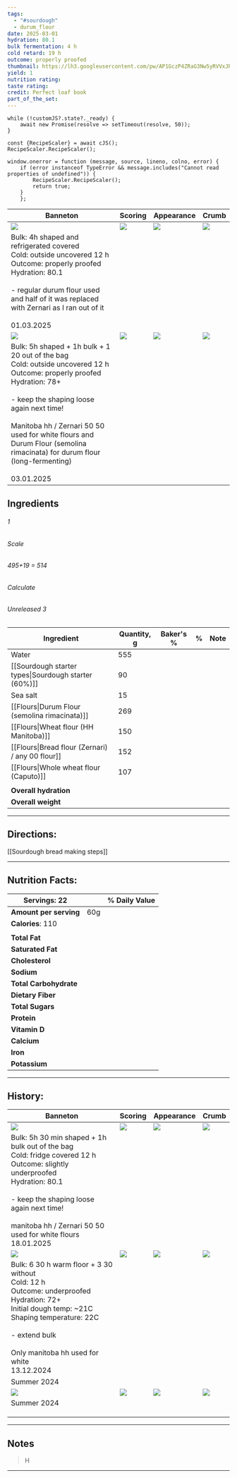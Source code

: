 ```yaml
---
tags:
  - "#sourdough"
  - durum_flour
date: 2025-03-01
hydration: 80.1
bulk fermentation: 4 h
cold retard: 19 h
outcome: properly proofed
thumbnail: https://lh3.googleusercontent.com/pw/AP1GczP4ZRaG3Nw5yRVVxJRm3Fa7nPvcupFhVFQfUTy-Zb-VjUTh0dX7Xdqc9jAHZR_kMIE5bwDzq255AaGmL1JTbg9mbyaJ9GJ947DvLf_UxTzEy7-MCWI2jc8XLtgZN73mcjmRkArV5JS1K-Q77GvNeUbS=w1145-h858-s-no-gm?authuser=0
yield: 1
nutrition rating: 
taste rating: 
credit: Perfect loaf book
part_of_the_set:
---
```

```dataviewjs
while (!customJS?.state?._ready) { 
	await new Promise(resolve => setTimeout(resolve, 50)); 
} 

const {RecipeScaler} = await cJS();
RecipeScaler.RecipeScaler();

window.onerror = function (message, source, lineno, colno, error) {
	if (error instanceof TypeError && message.includes("Cannot read properties of undefined")) {
		RecipeScaler.RecipeScaler();
		return true;
	}
    };
```

| Banneton                                                                                                                                                                                                                                                                                                                            | Scoring                                                                                                                                                                                                                              | Appearance                                                                                                                                                                                                                           | Crumb                                                                                                                                                                                                                                |
| ----------------------------------------------------------------------------------------------------------------------------------------------------------------------------------------------------------------------------------------------------------------------------------------------------------------------------------- | ------------------------------------------------------------------------------------------------------------------------------------------------------------------------------------------------------------------------------------ | ------------------------------------------------------------------------------------------------------------------------------------------------------------------------------------------------------------------------------------ | ------------------------------------------------------------------------------------------------------------------------------------------------------------------------------------------------------------------------------------ |
| ![](https://lh3.googleusercontent.com/pw/AP1GczMAIW8VcysYuImvu-SwRCf-mCzkanUPYcmtC5U1LfsOEiH24IqWkEjuJlF5oIt5kr8bqDxxauPYPo9qVcxfDhMw5W_RSf4Pc5m_-Y-VwXUUg55iIRyPvocUKfYgQu4SbPDn9Z_43m6EJ-adKtgAqnqI=w1145-h858-s-no-gm?authuser=0)                                                                                                | ![](https://lh3.googleusercontent.com/pw/AP1GczMUzdSRkJE-DOXbt6vVlpzePVDg91pV5cpcQauUIMsbLhdj-P05dhxkTHcNvhWZWNzHFkK9oMw6PrPBiNDOtFDt24UG6JO7Djigy1DMnBXzeXtlnmMHIMTs9TK3UhDqIHZ2Fh23jeqoLNokahWQZ898=w643-h858-s-no-gm?authuser=0)  | ![](https://lh3.googleusercontent.com/pw/AP1GczNV8ePekTo8rLAvPGSllboM8sCcCOH51OZh456-L349B7c5As9v_PHxdqhrCqbCG6LNVuQalokBx0mLt3-Tbk6hp7poVY7AAlKNQDjzoS_UFMAazTJE_Fykic7m16SqZBE6h4vrPPPz1ksdLN95SIve=w974-h858-s-no-gm?authuser=0)  | ![](https://lh3.googleusercontent.com/pw/AP1GczP4ZRaG3Nw5yRVVxJRm3Fa7nPvcupFhVFQfUTy-Zb-VjUTh0dX7Xdqc9jAHZR_kMIE5bwDzq255AaGmL1JTbg9mbyaJ9GJ947DvLf_UxTzEy7-MCWI2jc8XLtgZN73mcjmRkArV5JS1K-Q77GvNeUbS=w1145-h858-s-no-gm?authuser=0) |
| Bulk: 4h shaped and refrigerated covered<br>Cold: outside uncovered 12 h<br>Outcome: properly proofed<br>Hydration: 80.1<br><br>- regular durum flour used and half of it was replaced with Zernari as I ran out of it<br><br>01.03.2025                                                                                            |                                                                                                                                                                                                                                      |                                                                                                                                                                                                                                      |                                                                                                                                                                                                                                      |
| ![](https://lh3.googleusercontent.com/pw/AP1GczOEOKwTU65sTaR0dj-YjePa5_f6tmKmbcS6eIqahjpm8p4bwBVyI1gxv_tC7oPIhcvjA0xNDkVNsylYdVD0ebsm3mf_Bm6YSl-yDlNREJox_S9dNA6Pp9pqidTuMU45RcDht70K9iYaTmxEBJnqV6Pc=w1280-h960-s-no-gm?authuser=0)                                                                                                | ![](https://lh3.googleusercontent.com/pw/AP1GczM4V2me9-qy8jge6FZI4umk-63XhYZjbCNU5RaY0hfT-9-Ipe1Jh0LKJjOmKXUqajFknTs4Rq1nb_EislXXEFnjrZ7-xWNFgQaIqEk618XPHkboQdFHjm5JaieDcOMT5uWgMeKu_3Jo1nNLUWn9YcTG=w779-h1039-s-no-gm?authuser=0) | ![](https://lh3.googleusercontent.com/pw/AP1GczPxvKnjWABOR2RjeisBx4HLHQmuIDKPSxXMQjOrO1WmDbMK0WW5aArBBMwrHQ_7guKV6gNlrk5B1UEnv7uOTEGqV_UyzoAsVTSlm6yCNWzQBmXa6T7_AP2875Ggw3Ovi_lTuGMs___Tk_O4gZAVN0Xj=w1280-h960-s-no-gm?authuser=0) | ![](https://lh3.googleusercontent.com/pw/AP1GczNFlbFR0f4xW54eQzjr3xgZO4ICUQIDgmfNbkt8qXv1JqP33dbkmkYLXT8cFA7SmeQPEKvIYDUWwn1ZJtw36xyM-0anjEeYTeJKs8NdqDZh31dEQqabezv4b87rBtPtWNONGusH9-KyG5o2r_aqdlJG=w779-h1039-s-no-gm?authuser=0) |
| Bulk: 5h shaped + 1h bulk + 1 20 out of the bag <br>Cold: outside uncovered 12 h<br>Outcome: properly proofed<br>Hydration: 78+<br><br>- keep the shaping loose again next time!<br><br>Manitoba hh / Zernari 50 50 used for white flours and Durum Flour (semolina rimacinata) for durum flour (long-fermenting)<br><br>03.01.2025 |                                                                                                                                                                                                                                      |                                                                                                                                                                                                                                      |                                                                                                                                                                                                                                      |


## Ingredients

###### 1
###### Scale
###### 495+19 = 514
###### Calculate
###### Unreleased 3

| Ingredient                                           | Quantity, g | Baker's % | %   | Note |
| ---------------------------------------------------- | ----------- | --------- | --- | ---- |
| Water                                                | 555         |           |     |      |
| [[Sourdough starter types\|Sourdough starter (60%)]] | 90          |           |     |      |
| Sea salt                                             | 15          |           |     |      |
| [[Flours\|Durum Flour (semolina rimacinata)]]        | 269         |           |     |      |
| [[Flours\|Wheat flour (HH Manitoba)]]                | 150         |           |     |      |
| [[Flours\|Bread flour (Zernari) / any 00 flour]]     | 152         |           |     |      |
| [[Flours\|Whole wheat flour (Caputo)]]               | 107         |           |     |      |
|                                                      |             |           |     |      |
| **Overall hydration**                                |             |           |     |      |
| **Overall weight**                                   |             |           |     |      |





---
## Directions:

[[Sourdough bread making steps]]

---
## Nutrition Facts:

| **Servings:** 22       |       | % Daily Value |
| ---------------------- | ----- | ------------- |
| **Amount per serving** | 60g   |               |
| **Calories**: 110      |       |               |
|                        |       |               |
| **Total Fat**          |       |               |
| **Saturated Fat**      |       |               |
| **Cholesterol**        |       |               |
| **Sodium**             |       |               |
| **Total Carbohydrate** |       |               |
| **Dietary Fiber**      |       |               |
| **Total Sugars**       |       |               |
| **Protein**            |       |               |
| **Vitamin D**          |       |               |
| **Calcium**            |       |               |
| **Iron**               |       |               |
| **Potassium**          |       |               |

---
## History:

| Banneton                                                                                                                                                                                                                                                  | Scoring                                                                                                                                                                                                                              | Appearance                                                                                                                                                                                                                           | Crumb                                                                                                                                                                                                                                |
| --------------------------------------------------------------------------------------------------------------------------------------------------------------------------------------------------------------------------------------------------------- | ------------------------------------------------------------------------------------------------------------------------------------------------------------------------------------------------------------------------------------ | ------------------------------------------------------------------------------------------------------------------------------------------------------------------------------------------------------------------------------------ | ------------------------------------------------------------------------------------------------------------------------------------------------------------------------------------------------------------------------------------ |
| ![](https://lh3.googleusercontent.com/pw/AP1GczM7GvwxkEPVOAM2xjxCalfUVtQ_MFbQZzlKBMg6EjfYBU9JoDk9kaOlrDaA6gRE-08JsXyUEDBZ0ybFkpD_N8KpHvF56PccapIn7x1F3xS5xUGFAHWmvBprhSM-KUAjEzWnGAJwnD8DwgXl5ouspBRf=w1280-h819-s-no-gm?authuser=0)                      | ![](https://lh3.googleusercontent.com/pw/AP1GczOHV5NJqag-LqnC3bsoVdmC8WpZqNAvLoHbq77TqyJz9ngJ30V0WRhmsLkLzCe1QdT5LJ6VTbz2MjnUezHWPvkjkSqw-mNv_BNsnquBb0-P7tadZlVY64S5ezuXbWHAapfpNPKsA14d7fa_sg9N0Qt_=w764-h1039-s-no-gm?authuser=0) | ![](https://lh3.googleusercontent.com/pw/AP1GczMWB0cBybLCabE-x_9wNvHxqXvNUS1LCYCpqKpOysrhZi1p77Hutom1vYHcqLLEehQBjTzhY09YkvedVg6Bdy9sEeFXgUmNXD18bDfRIUTl3ctshKpa3PSakfaPEu1dAZzpsB_U-bApuXYNil3SA0At=w1280-h960-s-no-gm?authuser=0) | ![](https://lh3.googleusercontent.com/pw/AP1GczObviae2OB7zpuVqPMiATzRcIe69FjoL4w6hpnBv8H0vYYBDA3VJBdsnybMLSRrax8CnnvbNtP2CADD7MAUzyUr73BOliQDyIHuZ5NXj1QGANDwaNkrFaXFg6tvrBSOeTod2uBngO5kBjdeVDtwix3W=w1280-h960-s-no-gm?authuser=0) |
| Bulk: 5h 30 min shaped + 1h bulk out of the bag<br>Cold: fridge covered 12 h<br>Outcome: slightly underproofed<br>Hydration: 80.1<br><br>- keep the shaping loose again next time!<br><br>manitoba hh / Zernari 50 50 used for white flours<br>18.01.2025 |                                                                                                                                                                                                                                      |                                                                                                                                                                                                                                      |                                                                                                                                                                                                                                      |
| ![](https://lh3.googleusercontent.com/pw/AP1GczN-gP29dbccePs01rpP-BjC45eFjMuyn2E-OWSizveZAA2ygEZ38-8aOMJO2sfUS_oJuPFkhg1q_QZ3NKzlYhwfncSBoewzScjeoS70Pbot2oUNSe_58TYm6CamjeMdBubDO1QmvBwCUkgWgRcFAZqh=w1260-h765-s-no-gm?authuser=0)                      | ![](https://lh3.googleusercontent.com/pw/AP1GczP7JoN7_nWKlahXeX-unqhGH8MYuUQGyb3FH9rD888OVp9WoCxtrdfLKvY2LvMsJMAv2He_2GIvFOI5JdoAd9jpj6P0xWUOKamfAAG7cqQSO4AbZUv-j48vWtjY5I_AHsO4PQaTK8O64TGnLTeHuAg-=w1145-h858-s-no-gm?authuser=0) | ![](https://lh3.googleusercontent.com/pw/AP1GczOFP07i1ngi7iLaZwQAAuRrNIK0sYPtuRDOZ2_32kQdpwb1jPLPX_c5DVfa3gkh56Asjqvo8E-Qp_lqBqWRMupQEA4t3n2C1Ea8-9ZINFTLTCumKW8k3ON4S01MlFZlSLn8vqWC2QVuV8Vjlxp7U_44=w643-h858-s-no-gm?authuser=0)  | ![](https://lh3.googleusercontent.com/pw/AP1GczNdDxa6CSl6teo_V6HpOxFE5VgBHys8xMyM88GVvM3z_92UPQ4aIrU54awBQK9Ep4RrXcaOIceIDE7dwM7rTbuOMf4UZtLgldllGJQGp3_2_yoBZSHFDONqDtN9FisIUoQZFWWzuourHss67EhT3Mmy=w643-h858-s-no-gm?authuser=0)  |
| Bulk: 6 30 h warm floor + 3 30 without<br>Cold: 12 h<br>Outcome: underproofed<br>Hydration: 72+<br>Initial dough temp: ~21C<br>Shaping temperature: 22C<br><br>- extend bulk<br><br>Only manitoba hh used for white<br>13.12.2024                         |                                                                                                                                                                                                                                      |                                                                                                                                                                                                                                      |                                                                                                                                                                                                                                      |
| Summer 2024                                                                                                                                                                                                                                               |                                                                                                                                                                                                                                      |                                                                                                                                                                                                                                      |                                                                                                                                                                                                                                      |
| ![](https://lh3.googleusercontent.com/pw/AP1GczNNy29Zds-gk8QAOncOv-PPaBwIOgOP93YxYCl016IgUrXHPQ4_7qnmY0dOGe8XoF6BuDDLeZS1NLPv9uqaSZyM53zVO9egqD98XfhyYFlk9Ga_y_GEOQa_Yn6I-_dMdh7l1zz8ZpOD5OdRkbm2pcOT=w886-h663-s-no-gm?authuser=0)                       | ![](https://lh3.googleusercontent.com/pw/AP1GczNZmQVwgYesha0AazuTvwcBSv6_OqrEvobw3zDPFtVVOIXKSqX9c08qtEcOEoLqEwt94DNNFhR32uYMFXJTquIZEd6sLz_rlYyqfWVuWjr91n8_wODEK-umoaol8XJ-fDP3QMLrk_QM1R0WmyyS9vHn=w1081-h723-s-no-gm?authuser=0) | ![](https://lh3.googleusercontent.com/pw/AP1GczNjET5Tpvnpo_Zp2ank0onxbl6OeQJalWIa9x6MbfE-BUg2cVNZK4UvO3i_MiDgXC6XeP2_ONTZNSH7IYbdmI3s0zzdvC1pDabgShuIIkQaA-L4qhFsqQdObEfxDGugAYdEysdEuy2RKK0xpohUvWOC=w614-h754-s-no-gm?authuser=0)  | ![](https://lh3.googleusercontent.com/pw/AP1GczOV2etkBFgKL0RqdKpfewhuaMhJIuIbIugSAndCpecwi4FPfI04_zsUHagyGGvryPPD1b2Y3mv5uaIo67PDd6Y7ngVJ30dcqQz46j-xAFqwXom5ExvKr9hdjSj4V0X4gT5y0H7z4QqHQ72279wmIT8l=w1059-h858-s-no-gm?authuser=0) |
| Summer 2024                                                                                                                                                                                                                                               |                                                                                                                                                                                                                                      |                                                                                                                                                                                                                                      |                                                                                                                                                                                                                                      |
|                                                                                                                                                                                                                                                           |                                                                                                                                                                                                                                      |                                                                                                                                                                                                                                      |                                                                                                                                                                                                                                      |
|                                                                                                                                                                                                                                                           |                                                                                                                                                                                                                                      |                                                                                                                                                                                                                                      |                                                                                                                                                                                                                                      |
|                                                                                                                                                                                                                                                           |                                                                                                                                                                                                                                      |                                                                                                                                                                                                                                      |                                                                                                                                                                                                                                      |

---
## Notes

> H

---



